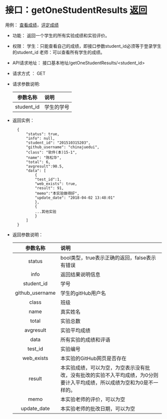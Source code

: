 
# 接口：getOneStudentResults  [返回](../README.md)
用例： [查看成绩](../用例/查看成绩用例.md)，[评定成绩](../用例/评定成绩用例.md)

- 功能：
    返回一个学生的所有实验成绩和实验评价。

- 权限：
    学生：只能查看自己的成绩，即接口参数student_id必须等于登录学生的student_id
    老师：可以查看所有学生的成绩。

- API请求地址：
    接口基本地址/getOneStudentResults/<student_id>

- 请求方式 ：
    GET

- 请求参数说明:        

  |参数名称|说明|
  |:---------:|:--------------------------------------------------------|      
  |student_id|学生的学号|

- 返回实例：

        {         
            "status": true,
            "info": null,    
            "student_id": "201510315203",
            "github_username": "chinajuedui",
            "class": "软件(本)15-1",
            "name": "陈松华",
            "total": 6,
            "avgresult":90.5,       
            "data": [
                {
                "test_id":1,
                "web_exists": true,
                "result": 91,
                "memo":"本实验做得好",
                "update_date": "2018-04-02 13:48:01"
                },
                {
                ...其他实验
                }
            ]
        }

- 返回参数说明：    

  |参数名称|说明|
  |:---------:|:--------------------------------------------------------|      
  |status|bool类型，true表示正确的返回，false表示有错误|
  |info|返回结果说明信息|
  |student_id|学号|
  |github_username|学生的gitHub用户名|
  |class|班级|
  |name|真实姓名|   
  |total|实验总数|
  |avgresult|实验平均成绩|   
  |data|所有实验的成绩和评语|
  |test_id|实验编号|
  |web_exists|本实验的GitHub网页是否存在|
  |result|本实验成绩，可以为空，为空表示没有批改，没有批改的实验不入平均成绩，为0分则要计入平均成绩，所以成绩为空和为0是不一样的。|
  |memo|本实验老师的评价，可以为空|
  |update_date|本实验老师的批改日期，可以为空|

